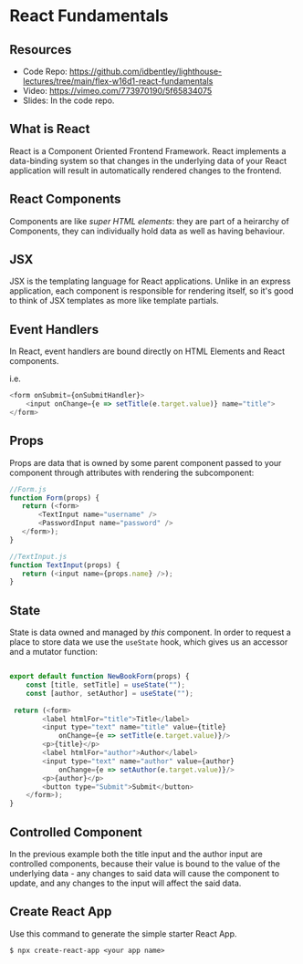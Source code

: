 # React Fundamentals

## Resources
 - Code Repo: https://github.com/idbentley/lighthouse-lectures/tree/main/flex-w16d1-react-fundamentals
 - Video: https://vimeo.com/773970190/5f65834075
 - Slides: In the code repo.

## What is React

React is a Component Oriented Frontend Framework.  React implements a data-binding system so that changes in the underlying data of your React application will result in automatically rendered changes to the frontend.

## React Components

Components are like _super HTML elements_: they are part of a heirarchy of Components, they can individually hold data as well as having behaviour.

## JSX

JSX is the templating language for React applications.  Unlike in an express application, each component is responsible for rendering itself, so it's good to think of JSX templates as more like template partials.

## Event Handlers

In React, event handlers are bound directly on HTML Elements and React components.

i.e.

```js
<form onSubmit={onSubmitHandler}>
    <input onChange={e => setTitle(e.target.value)} name="title">
</form>
```

## Props

Props are data that is owned by some parent component passed to your component through attributes with rendering the subcomponent:

```js
//Form.js
function Form(props) {
   return (<form>
       <TextInput name="username" />
       <PasswordInput name="password" />
   </form>);
}
```

```js
//TextInput.js
function TextInput(props) {
   return (<input name={props.name} />);
}
```

## State
State is data owned and managed by _this_ component.  In order to request a place to store data we use the `useState` hook, which gives us an accessor and a mutator function:

```js

export default function NewBookForm(props) {
    const [title, setTitle] = useState("");
    const [author, setAuthor] = useState("");
 
 return (<form>
        <label htmlFor="title">Title</label>
        <input type="text" name="title" value={title} 
            onChange={e => setTitle(e.target.value)}/>
        <p>{title}</p>
        <label htmlFor="author">Author</label>
        <input type="text" name="author" value={author} 
            onChange={e => setAuthor(e.target.value)}/>
        <p>{author}</p>
        <button type="Submit">Submit</button>
    </form>);
}
```

## Controlled Component

In the previous example both the title input and the author input are controlled components, because their value is bound to the value of the underlying data - any changes to said data will cause the component to update, and any changes to the input will affect the said data.

## Create React App

Use this command to generate the simple starter React App.
```
$ npx create-react-app <your app name>
```